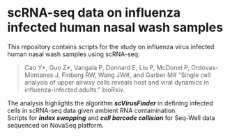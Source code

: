 # scRNA-seq data on influenza infected human nasal wash samples 
This repository contains scripts for the study on influenza virus infected human nasal wash samples using scRNA-seq: 
>Cao Y*, Guo Z*, Vangala P, Donnard E, Liu P, McDonel P, Ordovas-Montanes J, Finberg RW, Wang JW#, and Garber M# “Single cell analysis of upper airway cells reveals host and viral dynamics in influenza-infected adults.” bioRxiv.  

The analysis highlights the algorithm ***scVirusFinder*** in defining infected cells in scRNA-seq data given ambient RNA contamination.  
Scripts for ***index swapping*** and ***cell barcode collision*** for Seq-Well data sequenced on NovaSeq platform.
